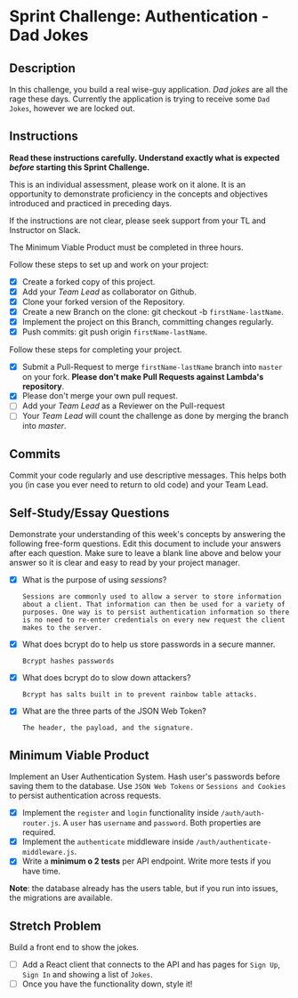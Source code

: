 # Sprint Challenge: Authentication - Dad Jokes

## Description

In this challenge, you build a real wise-guy application. _Dad jokes_ are all the rage these days. Currently the application is trying to receive some `Dad Jokes`, however we are locked out.

## Instructions

**Read these instructions carefully. Understand exactly what is expected _before_ starting this Sprint Challenge.**

This is an individual assessment, please work on it alone. It is an opportunity to demonstrate proficiency in the concepts and objectives introduced and practiced in preceding days.

If the instructions are not clear, please seek support from your TL and Instructor on Slack.

The Minimum Viable Product must be completed in three hours.

Follow these steps to set up and work on your project:

- [X] Create a forked copy of this project.
- [X] Add your _Team Lead_ as collaborator on Github.
- [X] Clone your forked version of the Repository.
- [x] Create a new Branch on the clone: git checkout -b `firstName-lastName`.
- [X] Implement the project on this Branch, committing changes regularly.
- [X] Push commits: git push origin `firstName-lastName`.

Follow these steps for completing your project.

- [X] Submit a Pull-Request to merge `firstName-lastName` branch into `master` on your fork. **Please don't make Pull Requests against Lambda's repository**.
- [X] Please don't merge your own pull request.
- [ ] Add your _Team Lead_ as a Reviewer on the Pull-request
- [ ] Your _Team Lead_ will count the challenge as done by merging the branch into _master_.

## Commits

Commit your code regularly and use descriptive messages. This helps both you (in case you ever need to return to old code) and your Team Lead.

## Self-Study/Essay Questions

Demonstrate your understanding of this week's concepts by answering the following free-form questions. Edit this document to include your answers after each question. Make sure to leave a blank line above and below your answer so it is clear and easy to read by your project manager.

- [X] What is the purpose of using _sessions_?

      Sessions are commonly used to allow a server to store information about a client. That information can then be used for a variety of purposes. One way is to persist authentication information so there is no need to re-enter credentials on every new request the client makes to the server.

- [X] What does bcrypt do to help us store passwords in a secure manner.
      
      Bcrypt hashes passwords

- [X] What does bcrypt do to slow down attackers?
      
      Bcrypt has salts built in to prevent rainbow table attacks. 

- [X] What are the three parts of the JSON Web Token?
      
      The header, the payload, and the signature. 

## Minimum Viable Product

Implement an User Authentication System. Hash user's passwords before saving them to the database. Use `JSON Web Tokens` or `Sessions and Cookies` to persist authentication across requests.

- [X] Implement the `register` and `login` functionality inside `/auth/auth-router.js`. A `user` has `username` and `password`. Both properties are required.
- [X] Implement the `authenticate` middleware inside `/auth/authenticate-middleware.js`.
- [X] Write a **minimum o 2 tests** per API endpoint. Write more tests if you have time.

**Note**: the database already has the users table, but if you run into issues, the migrations are available.

## Stretch Problem

Build a front end to show the jokes.

- [ ] Add a React client that connects to the API and has pages for `Sign Up`, `Sign In` and showing a list of `Jokes`.
- [ ] Once you have the functionality down, style it!
